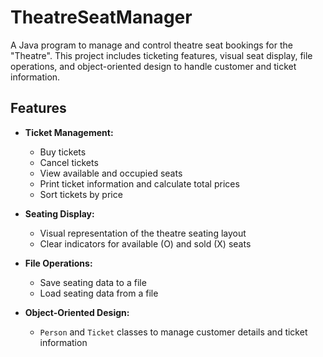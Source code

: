 # TheatreSeatManager
A Java program to manage and control theatre seat bookings for the "Theatre". This project includes ticketing features, visual seat display, file operations, and object-oriented design to handle customer and ticket information.

## Features

- **Ticket Management:**
  - Buy tickets
  - Cancel tickets
  - View available and occupied seats
  - Print ticket information and calculate total prices
  - Sort tickets by price

- **Seating Display:**
  - Visual representation of the theatre seating layout
  - Clear indicators for available (O) and sold (X) seats

- **File Operations:**
  - Save seating data to a file
  - Load seating data from a file

- **Object-Oriented Design:**
  - `Person` and `Ticket` classes to manage customer details and ticket information
